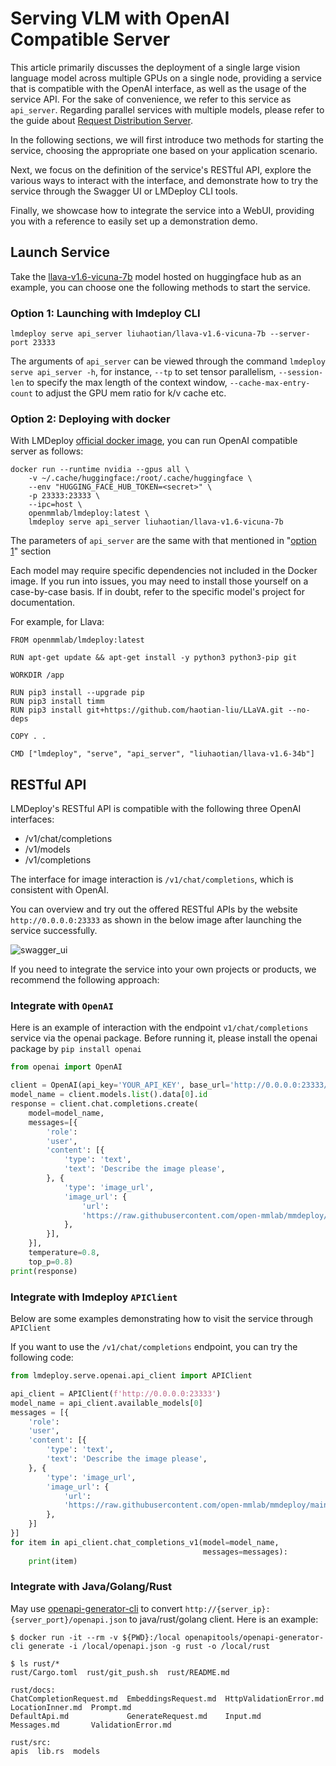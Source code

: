# Serving VLM with OpenAI Compatible Server

This article primarily discusses the deployment of a single large vision language model across multiple GPUs on a single node, providing a service that is compatible with the OpenAI interface, as well as the usage of the service API.
For the sake of convenience, we refer to this service as `api_server`. Regarding parallel services with multiple models, please refer to the guide about [Request Distribution Server](./proxy_server.md).

In the following sections, we will first introduce two methods for starting the service, choosing the appropriate one based on your application scenario.

Next, we focus on the definition of the service's RESTful API, explore the various ways to interact with the interface, and demonstrate how to try the service through the Swagger UI or LMDeploy CLI tools.

Finally, we showcase how to integrate the service into a WebUI, providing you with a reference to easily set up a demonstration demo.

## Launch Service

Take the [llava-v1.6-vicuna-7b](https://huggingface.co/liuhaotian/llava-v1.6-vicuna-7b) model hosted on huggingface hub as an example, you can choose one the following methods to start the service.

### Option 1: Launching with lmdeploy CLI

```shell
lmdeploy serve api_server liuhaotian/llava-v1.6-vicuna-7b --server-port 23333
```

The arguments of `api_server` can be viewed through the command `lmdeploy serve api_server -h`, for instance, `--tp` to set tensor parallelism, `--session-len` to specify the max length of the context window, `--cache-max-entry-count` to adjust the GPU mem ratio for k/v cache etc.

### Option 2: Deploying with docker

With LMDeploy [official docker image](https://hub.docker.com/r/openmmlab/lmdeploy/tags), you can run OpenAI compatible server as follows:

```shell
docker run --runtime nvidia --gpus all \
    -v ~/.cache/huggingface:/root/.cache/huggingface \
    --env "HUGGING_FACE_HUB_TOKEN=<secret>" \
    -p 23333:23333 \
    --ipc=host \
    openmmlab/lmdeploy:latest \
    lmdeploy serve api_server liuhaotian/llava-v1.6-vicuna-7b
```

The parameters of `api_server` are the same with that mentioned in "[option 1](#option-1-launching-with-lmdeploy-cli)" section

Each model may require specific dependencies not included in the Docker image. If you run into issues, you may need to install those yourself
on a case-by-case basis. If in doubt, refer to the specific model's project for documentation. 

For example, for Llava:

```
FROM openmmlab/lmdeploy:latest 

RUN apt-get update && apt-get install -y python3 python3-pip git

WORKDIR /app

RUN pip3 install --upgrade pip
RUN pip3 install timm
RUN pip3 install git+https://github.com/haotian-liu/LLaVA.git --no-deps

COPY . .

CMD ["lmdeploy", "serve", "api_server", "liuhaotian/llava-v1.6-34b"]
```

## RESTful API

LMDeploy's RESTful API is compatible with the following three OpenAI interfaces:

- /v1/chat/completions
- /v1/models
- /v1/completions

The interface for image interaction is `/v1/chat/completions`, which is consistent with OpenAI.

You can overview and try out the offered RESTful APIs by the website `http://0.0.0.0:23333` as shown in the below image after launching the service successfully.

![swagger_ui](https://github.com/InternLM/lmdeploy/assets/4560679/b891dd90-3ffa-4333-92b2-fb29dffa1459)

If you need to integrate the service into your own projects or products, we recommend the following approach:

### Integrate with `OpenAI`

Here is an example of interaction with the endpoint `v1/chat/completions` service via the openai package.
Before running it, please install the openai package by `pip install openai`

```python
from openai import OpenAI

client = OpenAI(api_key='YOUR_API_KEY', base_url='http://0.0.0.0:23333/v1')
model_name = client.models.list().data[0].id
response = client.chat.completions.create(
    model=model_name,
    messages=[{
        'role':
        'user',
        'content': [{
            'type': 'text',
            'text': 'Describe the image please',
        }, {
            'type': 'image_url',
            'image_url': {
                'url':
                'https://raw.githubusercontent.com/open-mmlab/mmdeploy/main/tests/data/tiger.jpeg',
            },
        }],
    }],
    temperature=0.8,
    top_p=0.8)
print(response)
```

### Integrate with lmdeploy `APIClient`

Below are some examples demonstrating how to visit the service through `APIClient`

If you want to use the `/v1/chat/completions` endpoint, you can try the following code:

```python
from lmdeploy.serve.openai.api_client import APIClient

api_client = APIClient(f'http://0.0.0.0:23333')
model_name = api_client.available_models[0]
messages = [{
    'role':
    'user',
    'content': [{
        'type': 'text',
        'text': 'Describe the image please',
    }, {
        'type': 'image_url',
        'image_url': {
            'url':
            'https://raw.githubusercontent.com/open-mmlab/mmdeploy/main/tests/data/tiger.jpeg',
        },
    }]
}]
for item in api_client.chat_completions_v1(model=model_name,
                                           messages=messages):
    print(item)
```

### Integrate with Java/Golang/Rust

May use [openapi-generator-cli](https://github.com/OpenAPITools/openapi-generator-cli) to convert `http://{server_ip}:{server_port}/openapi.json` to java/rust/golang client.
Here is an example:

```shell
$ docker run -it --rm -v ${PWD}:/local openapitools/openapi-generator-cli generate -i /local/openapi.json -g rust -o /local/rust

$ ls rust/*
rust/Cargo.toml  rust/git_push.sh  rust/README.md

rust/docs:
ChatCompletionRequest.md  EmbeddingsRequest.md  HttpValidationError.md  LocationInner.md  Prompt.md
DefaultApi.md             GenerateRequest.md    Input.md                Messages.md       ValidationError.md

rust/src:
apis  lib.rs  models
```
